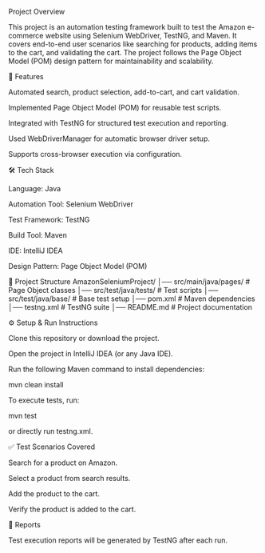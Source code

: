 Project Overview

This project is an automation testing framework built to test the Amazon e-commerce website using Selenium WebDriver, TestNG, and Maven.
It covers end-to-end user scenarios like searching for products, adding items to the cart, and validating the cart. The project follows the Page Object Model (POM) design pattern for maintainability and scalability.

🚀 Features

Automated search, product selection, add-to-cart, and cart validation.

Implemented Page Object Model (POM) for reusable test scripts.

Integrated with TestNG for structured test execution and reporting.

Used WebDriverManager for automatic browser driver setup.

Supports cross-browser execution via configuration.

🛠️ Tech Stack

Language: Java

Automation Tool: Selenium WebDriver

Test Framework: TestNG

Build Tool: Maven

IDE: IntelliJ IDEA

Design Pattern: Page Object Model (POM)

📂 Project Structure
AmazonSeleniumProject/
│── src/main/java/pages/        # Page Object classes
│── src/test/java/tests/        # Test scripts
│── src/test/java/base/         # Base test setup
│── pom.xml                     # Maven dependencies
│── testng.xml                  # TestNG suite
│── README.md                   # Project documentation

⚙️ Setup & Run Instructions

Clone this repository or download the project.

Open the project in IntelliJ IDEA (or any Java IDE).

Run the following Maven command to install dependencies:

mvn clean install


To execute tests, run:

mvn test


or directly run testng.xml.

✅ Test Scenarios Covered

Search for a product on Amazon.

Select a product from search results.

Add the product to the cart.

Verify the product is added to the cart.

📄 Reports

Test execution reports will be generated by TestNG after each run.
